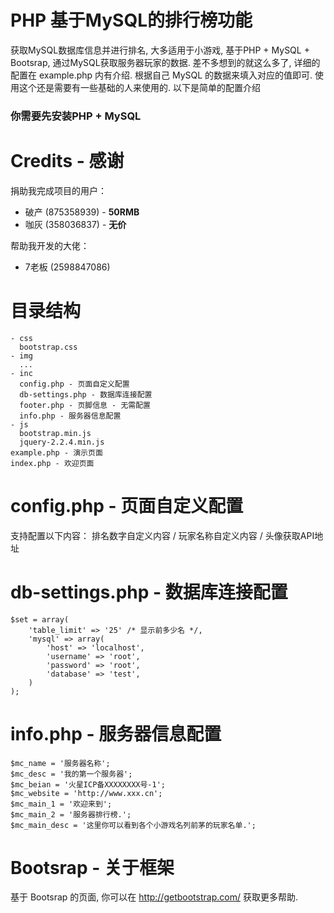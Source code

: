 # PHP 基于MySQL的排行榜功能

获取MySQL数据库信息并进行排名, 大多适用于小游戏, 基于PHP + MySQL + Bootsrap, 通过MySQL获取服务器玩家的数据.
差不多想到的就这么多了, 详细的配置在 example.php 内有介绍. 根据自己 MySQL 的数据来填入对应的值即可.
使用这个还是需要有一些基础的人来使用的. 以下是简单的配置介绍

### 你需要先安装PHP + MySQL

Credits - 感谢
==============
捐助我完成项目的用户：
- 破产 (875358939) - **50RMB**
- 咖灰 (358036837) - **无价**

帮助我开发的大佬：
- 7老板 (2598847086)


目录结构
=======
```
- css
  bootstrap.css
- img
  ...
- inc
  config.php - 页面自定义配置
  db-settings.php - 数据库连接配置
  footer.php - 页脚信息 - 无需配置
  info.php - 服务器信息配置
- js
  bootstrap.min.js
  jquery-2.2.4.min.js
example.php - 演示页面
index.php - 欢迎页面
```

config.php - 页面自定义配置
==========================
支持配置以下内容：
排名数字自定义内容 / 玩家名称自定义内容 / 头像获取API地址

db-settings.php - 数据库连接配置
==============================
```
$set = array(
	'table_limit' => '25' /* 显示前多少名 */,
	'mysql' => array(
		'host' => 'localhost',
		'username' => 'root',
		'password' => 'root',
		'database' => 'test',
	)
);
```

info.php - 服务器信息配置
========================
```
$mc_name = '服务器名称';
$mc_desc = '我的第一个服务器';
$mc_beian = '火星ICP备XXXXXXXX号-1';
$mc_website = 'http://www.xxx.cn';
$mc_main_1 = '欢迎来到';
$mc_main_2 = '服务器排行榜.';
$mc_main_desc = '这里你可以看到各个小游戏名列前茅的玩家名单.';
```

Bootsrap - 关于框架
===================
基于 Bootsrap 的页面, 你可以在 http://getbootstrap.com/ 获取更多帮助.
